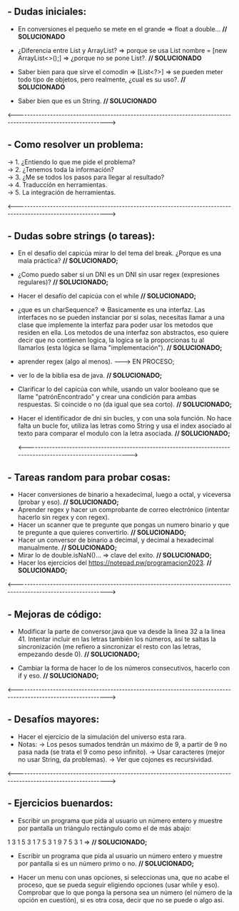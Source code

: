 ## - Dudas iniciales:

- En conversiones el pequeño se mete en el grande => float a double... **// SOLUCIONADO**

- ¿Diferencia entre List y ArrayList? => porque se usa List<clase envolvente> nombre = [new ArrayList<>();] => ¿porque no se pone List?. **// SOLUCIONADO**

- Saber bien para que sirve el comodin => [List<?>] => se pueden meter todo tipo de objetos, pero realmente, ¿cual es su uso?. **// SOLUCIONADO**

- Saber bien que es un String. **// SOLUCIONADO**

<-------------------------------------------------------------------------------------------------------------->

## - Como resolver un problema:

  -> 1. ¿Entiendo lo que me pide el problema?               
  -> 2. ¿Tenemos toda la información?                        
  -> 3. ¿Me se todos los pasos para llegar al resultado?    
  -> 4. Traducción en herramientas.                           
  -> 5. La integración de herramientas.                     

<-------------------------------------------------------------------------------------------------------------->

## - Dudas sobre strings (o tareas):

- En el desafío del capicúa mirar lo del tema del break. ¿Porque es una mala práctica? **// SOLUCIONADO;**

- ¿Como puedo saber si un DNI es un DNI sin usar regex (expresiones regulares)? **// SOLUCIONADO;**

- Hacer el desafío del capicúa con el while **// SOLUCIONADO;**

- ¿que es un charSequence? => Basicamente es una interfaz. Las interfaces no se pueden instanciar por si solas, necesitas llamar a una clase que implemente la interfaz
  para poder usar los metodos que residen en ella. Los metodos de una interfaz son abstractos, eso quiere decir que no contienen logica, la logica se la proporcionas tu
  al llamarlos (esta lógica se llama "implementación"). **// SOLUCIONADO;**

- aprender regex (algo al menos). ---> EN PROCESO;

- ver lo de la biblia esa de java. **// SOLUCIONADO;**

- Clarificar lo del capicúa con while, usando un valor booleano que se llame "patrónEncontrado" y crear una condición para ambas respuestas. Si coincide o no (da igual
  que sea corto). **// SOLUCIONADO;**

- Hacer el identificador de dni sin bucles, y con una sola función. No hace falta un bucle for, utiliza las letras como String y usa el index asociado al texto para
  comparar el modulo con la letra asociada. **// SOLUCIONADO;**

  <-------------------------------------------------------------------------------------------------------------->

## - Tareas random para probar cosas:

- Hacer conversiones de binario a hexadecimal, luego a octal, y viceversa (probar y eso). **// SOLUCIONADO;**
- Aprender regex y hacer un comprobante de correo electrónico (intentar hacerlo sin regex y con regex). 
- Hacer un scanner que te pregunte que pongas un numero binario y que te pregunte a que quieres convertirlo. **// SOLUCIONADO;**
- Hacer un conversor de binario a decimal, y decimal a hexadecimal manualmente. **// SOLUCIONADO;**
- Mirar lo de double.isNaN()... => clave del exito. **// SOLUCIONADO;**
- Hacer los ejercicios del https://notepad.pw/programacion2023. **// SOLUCIONADO;**

<-------------------------------------------------------------------------------------------------------------->

## - Mejoras de código:

- Modificar la parte de conversor.java que va desde la linea 32 a la linea 41. Intentar incluir en las letras también los números, así te saltas la sincronización (me refiero a sincronizar el resto
  con las letras, empezando desde 0). **// SOLUCIONADO;**

- Cambiar la forma de hacer lo de los números consecutivos, hacerlo con if y eso. **// SOLUCIONADO;**

<-------------------------------------------------------------------------------------------------------------->

## - Desafíos mayores:

- Hacer el ejercicio de la simulación del universo esta rara.
- Notas: -> Los pesos sumados tendrán un máximo de 9, a partir de 9 no pasa nada (se trata el 9 como peso infinito).
         -> Usar caracteres (mejor no usar String, da problemas).
         -> Ver que cojones es recursividad.

<-------------------------------------------------------------------------------------------------------------->
## - Ejercicios buenardos:

- Escribir un programa que pida al usuario un número entero y muestre por pantalla un triángulo rectángulo como el de más abajo:

1
3 1
5 3 1
7 5 3 1
9 7 5 3 1 => **// SOLUCIONADO;**

- Escribir un programa que pida al usuario un número entero y muestre por pantalla si es un número primo o no. **// SOLUCIONADO;**

- Hacer un menu con unas opciones, si seleccionas una, que no acabe el proceso, que se pueda seguir eligiendo opciones (usar while y eso). Comprobar que lo que ponga la persona sea un número
  (el número de la opción en cuestión), si es otra cosa, decir que no se puede o algo asi.

